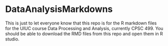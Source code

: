 # DataAnalysisMarkdowns

This is just to let everyone know that this repo is for the R markdown files for the UIUC course 
Data Processing and Analysis, currently CPSC 499. You should be able to download the RMD files from
this repo and open them in R studio.
